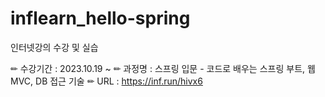 # inflearn_hello-spring
인터넷강의 수강 및 실습

✏ 수강기간 : 2023.10.19 ~
✏ 과정명 : 스프링 입문 - 코드로 배우는 스프링 부트, 웹 MVC, DB 접근 기술
✏ URL : https://inf.run/hivx6
